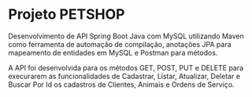 # Projeto PETSHOP

Desenvolvimento de API Spring Boot Java com MySQL utilizando Maven como ferramenta de automação de compilação, anotações JPA para mapeamento de entidades em MySQL e Postman para métodos.

A API foi desenvolvida para os métodos GET, POST, PUT e DELETE para execurarem as funcionalidades de Cadastrar, Listar, Atualizar, Deletar e Buscar Por Id os cadastros de Clientes, Animais e Ordens de Serviço.